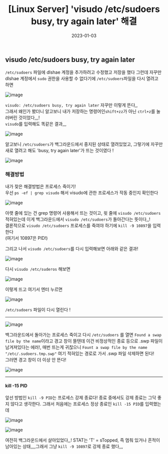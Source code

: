 ﻿---
title: "[Linux Server] 'visudo /etc/sudoers busy, try again later' 해결"
date: '2023-01-03'
categories: linuxserver
toc: true
toc_sticky: true
sidebar:
      nav: docs
---

## visudo /etc/sudoers busy, try again later


`/etc/sudoers` 파일에 dlshae 계정을 추가하려고 수정했고 저장을 했다 그런데 자꾸만 dlshae 계정에서 `sudo` 권한을 사용할 수 없다기에 `/etc/sudoers`파일을 다시 열려고 하면

![image](https://user-images.githubusercontent.com/111679538/210384238-33dc1d1e-8605-4b41-abb1-df5a48a4e104.png "visudo /etc/sudoers")

`visudo: /etc/sudoers busy, try again later` 자꾸만 이렇게 뜬다,,<br/> 그래서 왜인가 봤더니 알고보니 내가 저장하는 명령어인`shift+zz`가 아닌 `ctrl+z`를 눌러버린 것이었다,,,! <br/> `visudo`를 입력해도 똑같은 결과,,,

![image](https://user-images.githubusercontent.com/111679538/210384790-44eb92f8-a80e-4d5c-bf47-b297ca4a2d78.png "visudo")

알고보니  `/etc/sudoers`가 백그라운드에서 중지된 상태로 열려있었고, 그렇기에 자꾸만 새로 열려고 해도 'busy, try again later'가 뜨는 것이였다 !

![image](https://user-images.githubusercontent.com/111679538/210386219-aa7d4fec-cdac-4129-86b9-0aa4f434eb9d.png "visudo stopped")



### 해결방법

내가 찾은 해결방법은 프로세스 죽이기! <br/>
우선 `ps -ef | grep visudo` 해서 visudo에 관한 프로세스가 작동 중인지 확인한다

![image](https://user-images.githubusercontent.com/111679538/210387004-bec4adb7-41c2-4071-9971-e97d0dfdaa45.png)

아랫 줄에 있는 건 grep 명령어 사용해서 뜨는 것이고, 윗 줄에 `visudo /etc/sudoers` 적혀있는데 이게 백그라운드에서 `visudo /etc/sudoers`가 돌아간다는 뜻이다,,!<br/>결론적으로 `visudo /etc/sudoers` 프로세스를 죽여야 하기에  `kill -9 10897`을 입력한다<br/>(여기서 10897은 PID!)

그리고 나서 `visudo /etc/sudoers`를 다시 입력해보면 아래와 같은 결과!

![image](https://user-images.githubusercontent.com/111679538/210481690-da773e21-ecca-47eb-a527-390286683dfe.png "kill -9 10897")

다시 `visudo /etc/suderos` 해보면

![image](https://user-images.githubusercontent.com/111679538/210481814-6732493f-90a2-43f4-a5a5-05d1a3bae8f7.png "Found a swap file `")

이렇게 뜨고 여기서 엔터 누르면 

![image](https://user-images.githubusercontent.com/111679538/210481850-b17a2b13-81fe-4318-84bb-1ca1d0def5c3.png)

`/etc/sudoers` 파일이 다시 열린다 !

***
	
![image](https://user-images.githubusercontent.com/111679538/210481814-6732493f-90a2-43f4-a5a5-05d1a3bae8f7.png)

백그라운드에서 돌아가는 프로세스 죽이고 다시 `/etc/sudoers` 를 열면 `Found a swap file by the name`이라고 경고 창이 뜰텐데 이건 비정상적인 종료 등으로 .swp 파일이 남겨져있다는 에러!, 매번 뜨는게 귀찮으니 `Fount a swap file by the name "/etc/.sudoers.tmp.swp"` 여기 적혀있는 경로로 가서 .swp 파일 삭제하면 된다! <br/> 그러면 경고 창이 더 이상 안 뜬다!

![image](https://user-images.githubusercontent.com/111679538/210482852-cd59c8fa-2bfa-4391-949b-e71234dbcd66.png)

***

#### kill -15 PID

앞선 방법인 `kill -9 PID`는  프로세스 강제 종료다! 종료 중에서도 강제 종료는 그닥 좋지 않다고 생각한다. 그래서 처음에는  프로세스 정상 종료인 `kill -15 PID`를 입력했는데

![image](https://user-images.githubusercontent.com/111679538/210387785-1781c9b2-ce73-4aa6-9215-082351b60a5a.png "kill -15 10897")

![image](https://user-images.githubusercontent.com/111679538/210392150-2c782d2a-a908-4ea2-9530-775abacf2947.png "kill -15 10897_1")

여전히 백그라운드에서 살아있었다,,! STAT는 'T' = sTopped, 즉 멈춰 있거나 흔적이 남아있는 상태,,,,그래서 그냥 `kill -9 10897`로 강제 종료 했다,,,
